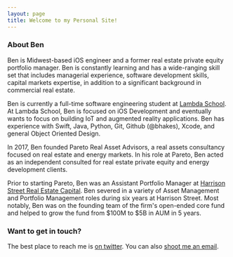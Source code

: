 ```yaml
---
layout: page
title: Welcome to my Personal Site!
---
```


### About Ben

Ben is Midwest-based iOS engineer and a former real estate private equity portfolio manager. Ben is constantly learning and has a wide-ranging skill set that includes managerial experience, software development skills, capital markets expertise, in addition to a significant background in commercial real estate.

Ben is currently a full-time software engineering student at [Lambda School](https://lambdaschool.com). At Lambda School, Ben is focused on iOS Development and eventually wants to focus on building IoT and augmented reality applications. Ben has experience with Swift, Java, Python, Git, Github (@bhakes), Xcode, and general Object Oriented Design.

In 2017, Ben founded Pareto Real Asset Advisors, a real assets consultancy focused on real estate and energy markets. In his role at Pareto, Ben acted as an independent consulted for real estate private equity and energy development clients.

Prior to starting Pareto, Ben was an Assistant Portfolio Manager at [Harrison Street Real Estate Capital](https://www.harrisonst.com). Ben severed in a variety of Asset Management and Portfolio Management roles during six years at Harrison Street. Most notably, Ben was on the founding team of the firm's open-ended core fund and helped to grow the fund from $100M to $5B in AUM in 5 years.

### Want to get in touch?

The best place to reach me is [on twitter](https://twitter.com/benhakes). You can also [shoot me an email](mailto:ben@paretoadvisors.com).
